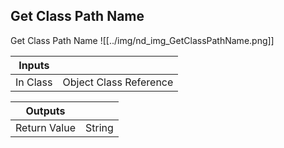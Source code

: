 ## Get Class Path Name
Get Class Path Name
![[../img/nd_img_GetClassPathName.png]]

|Inputs||
|--|--|
| In Class | Object Class Reference |

|Outputs||
|--|--|
| Return Value | String |
